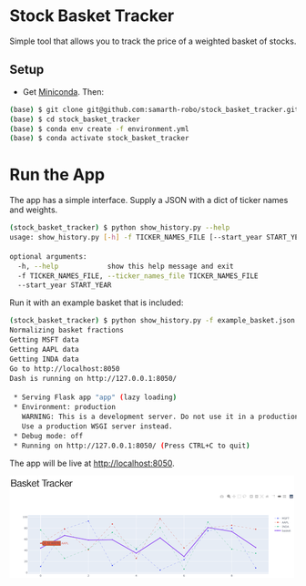 # Stock Basket Tracker

Simple tool that allows you to track the price of a weighted basket of stocks.

## Setup
- Get [Miniconda](https://docs.conda.io/en/latest/miniconda.html). Then:
```bash
(base) $ git clone git@github.com:samarth-robo/stock_basket_tracker.git
(base) $ cd stock_basket_tracker 
(base) $ conda env create -f environment.yml
(base) $ conda activate stock_basket_tracker
```

# Run the App

The app has a simple interface. Supply a JSON with a dict of ticker names and
weights.

```bash
(stock_basket_tracker) $ python show_history.py --help
usage: show_history.py [-h] -f TICKER_NAMES_FILE [--start_year START_YEAR]

optional arguments:
  -h, --help            show this help message and exit
  -f TICKER_NAMES_FILE, --ticker_names_file TICKER_NAMES_FILE
  --start_year START_YEAR
```

Run it with an example basket that is included:

```bash
(stock_basket_tracker) $ python show_history.py -f example_basket.json 
Normalizing basket fractions
Getting MSFT data
Getting AAPL data
Getting INDA data
Go to http://localhost:8050
Dash is running on http://127.0.0.1:8050/

 * Serving Flask app "app" (lazy loading)
 * Environment: production
   WARNING: This is a development server. Do not use it in a production deployment.
   Use a production WSGI server instead.
 * Debug mode: off
 * Running on http://127.0.0.1:8050/ (Press CTRL+C to quit)
```

The app will be live at [http://localhost:8050](http://localhost:8050). 

![teaser](teaser.png)